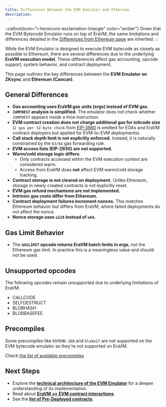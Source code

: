 ```yaml
---
title: Differences Between the EVM Emulator and Ethereum
description:
---
```

::callout{icon="i-heroicons-exclamation-triangle" color="amber"}
Given that the EVM Bytecode Emulator runs on top of EraVM, the same limitations and differences detailed in
the [Differences from Ethereum page](../differences/evm-instructions) are inherited.
::

While the EVM Emulator is designed to execute EVM bytecode as closely as possible to Ethereum, there are several differences due
to the underlying **EraVM execution model**.
These differences affect gas accounting, opcode support, system behavior, and contract deployment.

This page outlines the key differences between the **EVM Emulator on ZKsync** and **Ethereum (Cancun)**.

## General Differences

- **Gas accounting uses EraVM gas units (ergs) instead of EVM gas.**
- **`JUMPDEST` analysis is simplified.** The emulator does not check whether `JUMPDEST` appears inside a `PUSH` instruction.
- **EVM contract creation does not charge additional gas for initcode size** (`2 gas per 32-byte chunk` from
  [EIP-3860](https://eips.ethereum.org/EIPS/eip-3860) is omitted for EOAs and EraVM contract deployers but applied for EVM-to-EVM deployments).
- **Call stack depth limit is not explicitly enforced.** Instead, it is naturally constrained by the `63/64` gas forwarding rule.
- **EVM access lists (EIP-2930) are not supported.**
- **Warm/cold storage logic differs.**
  - Only contracts accessed within the EVM execution context are considered warm.
  - Access from EraVM does **not** affect EVM warm/cold storage tracking.
- **Contract storage is not cleared on deployment.** Unlike Ethereum, storage in newly created contracts is not explicitly reset.
- **EVM gas refund mechanisms are not implemented.**
- **Intrinsic gas costs differ from Ethereum.**
- **Contract deployment failures increment nonces.** This matches Ethereum behavior but differs from EraVM,
  where failed deployments do not affect the nonce.
- **Nonce storage uses `u128` instead of `u64`.**

## Gas Limit Behavior

- The **`GASLIMIT` opcode returns EraVM batch limits in ergs**, not the Ethereum gas limit. In practice this is a meaningless value and should not be used.

## Unsupported opcodes

The following opcodes remain unsupported due to underlying limitations of EraVM:

- CALLCODE
- SELFDESTRUCT
- BLOBHASH
- BLOBBASEFEE

## Precompiles

Some precompiles like `RIPEMD-160` and `blake2f` are not supported on the EVM bytecode
emulator as they're not supported on EraVM.

Check [the list of available precompiles](../differences/pre-compiles)

## Next Steps

- Explore the **[technical architecture of the EVM Emulator](./technical-details)** for a deeper understanding of its implementation.
- Read about **[EraVM ↔ EVM contract interactions](./era-evm-interactions)**.
- See the **[list of Pre-Deployed contracts](./pre-deployed-contracts)**.
